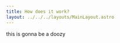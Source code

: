 ```yaml
---
title: How does it work?
layout: ../../../layouts/MainLayout.astro
---
```


this is gonna be a doozy